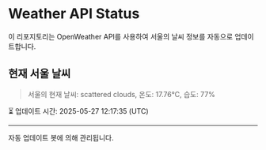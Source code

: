 
# Weather API Status

이 리포지토리는 OpenWeather API를 사용하여 서울의 날씨 정보를 자동으로 업데이트합니다.

## 현재 서울 날씨
> 서울의 현재 날씨: scattered clouds, 온도: 17.76°C, 습도: 77%

⏳ 업데이트 시간: 2025-05-27 12:17:35 (UTC)

---
자동 업데이트 봇에 의해 관리됩니다.
